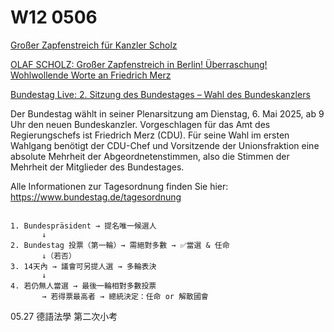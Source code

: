 



# W12 0506






[Großer Zapfenstreich für Kanzler Scholz](https://www.youtube.com/watch?v=T91MLcrnx_0)





[OLAF SCHOLZ: Großer Zapfenstreich in Berlin! Überraschung! Wohlwollende Worte an Friedrich Merz](https://www.youtube.com/watch?v=W_GF0lN08Sw)



[Bundestag Live: 2. Sitzung des Bundestages – Wahl des Bundeskanzlers](https://www.youtube.com/watch?v=fWsqFQMvsJw)

Der Bundestag wählt in seiner Plenarsitzung am Dienstag, 6. Mai 2025, ab 9 Uhr den neuen Bundeskanzler. Vorgeschlagen für das Amt des Regierungschefs ist Friedrich Merz (CDU). Für seine Wahl im ersten Wahlgang benötigt der CDU-Chef und Vorsitzende der Unionsfraktion eine absolute Mehrheit der Abgeordnetenstimmen, also die Stimmen der Mehrheit der Mitglieder des Bundestages. 

Alle Informationen zur Tagesordnung finden Sie hier: https://www.bundestag.de/tagesordnung


```

1. Bundespräsident → 提名唯一候選人
       ↓
2. Bundestag 投票（第一輪）→ 需絕對多數 → ✅當選 & 任命
       ↓（若否）
3. 14天內 → 議會可另提人選 → 多輪表決
       ↓
4. 若仍無人當選 → 最後一輪相對多數投票
       → 若得票最高者 → 總統決定：任命 or 解散國會

```


05.27 德語法學 第二次小考
